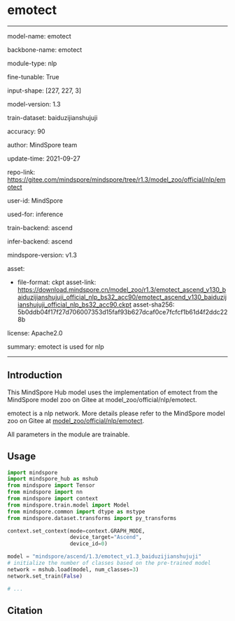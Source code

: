 # emotect

---

model-name: emotect

backbone-name: emotect

module-type: nlp

fine-tunable: True

input-shape: [227, 227, 3]

model-version: 1.3

train-dataset: baiduzijianshujuji

accuracy: 90

author: MindSpore team

update-time: 2021-09-27

repo-link: <https://gitee.com/mindspore/mindspore/tree/r1.3/model_zoo/official/nlp/emotect>

user-id: MindSpore

used-for: inference

train-backend: ascend

infer-backend: ascend

mindspore-version: v1.3

asset:

-
    file-format: ckpt
    asset-link: <https://download.mindspore.cn/model_zoo/r1.3/emotect_ascend_v130_baiduzijianshujuji_official_nlp_bs32_acc90/emotect_ascend_v130_baiduzijianshujuji_official_nlp_bs32_acc90.ckpt>
    asset-sha256: 5b0ddb04f17f27d706007353d15faf93b627dcaf0ce7fcfcf1b61d4f2ddc228b

license: Apache2.0

summary: emotect is used for nlp

---

## Introduction

This MindSpore Hub model uses the implementation of emotect from the MindSpore model zoo on Gitee at model_zoo/official/nlp/emotect.

emotect is a nlp network. More details please refer to the MindSpore model zoo on Gitee at [model_zoo/official/nlp/emotect](https://gitee.com/mindspore/mindspore/blob/r1.3/model_zoo/official/nlp/emotect/README_CN.md).

All parameters in the module are trainable.

## Usage

```python
import mindspore
import mindspore_hub as mshub
from mindspore import Tensor
from mindspore import nn
from mindspore import context
from mindspore.train.model import Model
from mindspore.common import dtype as mstype
from mindspore.dataset.transforms import py_transforms

context.set_context(mode=context.GRAPH_MODE,
                    device_target="Ascend",
                    device_id=0)

model = "mindspore/ascend/1.3/emotect_v1.3_baiduzijianshujuji"
# initialize the number of classes based on the pre-trained model
network = mshub.load(model, num_classes=3)
network.set_train(False)

# ...
```

## Citation
